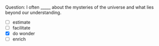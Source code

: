 Question: I often _____ about the mysteries of the universe and what lies beyond our understanding.  
- [ ] estimate  
- [ ] facilitate  
- [x] do wonder  
- [ ] enrich  